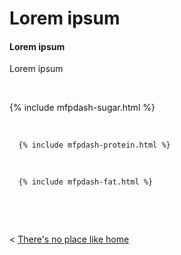 # Lorem ipsum

#### Lorem ipsum

Lorem ipsum


  &nbsp; &nbsp;
  
  {% include mfpdash-sugar.html %}
  
  
  &nbsp; &nbsp;
  
  
  
      {% include mfpdash-protein.html %}

  &nbsp; &nbsp;
  
  
  
      {% include mfpdash-fat.html %}

  &nbsp; &nbsp;

  

  &nbsp; &nbsp; &nbsp; &nbsp;
  

< [There's no place like home](./index.md)

